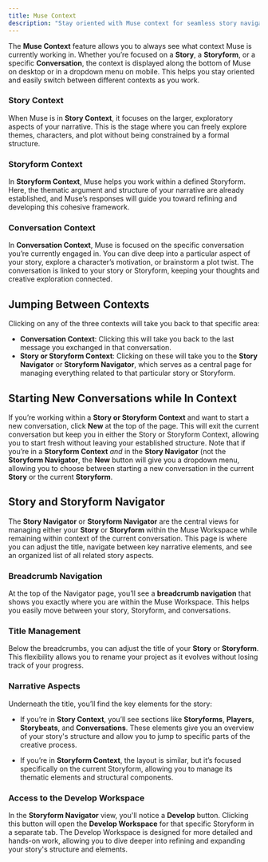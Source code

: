 ```yaml
---
title: Muse Context
description: "Stay oriented with Muse context for seamless story navigation"
---
```


The **Muse Context** feature allows you to always see what context Muse is currently working in. Whether you’re focused on a **Story**, a **Storyform**, or a specific **Conversation**, the context is displayed along the bottom of Muse on desktop or in a dropdown menu on mobile. This helps you stay oriented and easily switch between different contexts as you work.

### Story Context
When Muse is in **Story Context**, it focuses on the larger, exploratory aspects of your narrative. This is the stage where you can freely explore themes, characters, and plot without being constrained by a formal structure.

### Storyform Context
In **Storyform Context**, Muse helps you work within a defined Storyform. Here, the thematic argument and structure of your narrative are already established, and Muse’s responses will guide you toward refining and developing this cohesive framework.

### Conversation Context
In **Conversation Context**, Muse is focused on the specific conversation you’re currently engaged in. You can dive deep into a particular aspect of your story, explore a character’s motivation, or brainstorm a plot twist. The conversation is linked to your story or Storyform, keeping your thoughts and creative exploration connected.

## Jumping Between Contexts
Clicking on any of the three contexts will take you back to that specific area:

- **Conversation Context**: Clicking this will take you back to the last message you exchanged in that conversation.
- **Story or Storyform Context**: Clicking on these will take you to the **Story Navigator** or **Storyform Navigator**, which serves as a central page for managing everything related to that particular story or Storyform.

## Starting New Conversations while In Context
If you’re working within a **Story or Storyform Context** and want to start a new conversation, click **New** at the top of the page. This will exit the current conversation but keep you in either the Story or Storyform Context, allowing you to start fresh without leaving your established structure. Note that if you’re in a **Storyform Context** _and_ in the **Story Navigator** (not the **Storyform Navigator**, the **New** button will give you a dropdown menu, allowing you to choose between starting a new conversation in the current **Story** or the current **Storyform**.

## Story and Storyform Navigator

The **Story Navigator** or **Storyform Navigator** are the central views for managing either your **Story** or **Storyform** within the Muse Workspace while remaining within context of the current conversation. This page is where you can adjust the title, navigate between key narrative elements, and see an organized list of all related story aspects.

### Breadcrumb Navigation
At the top of the Navigator page, you’ll see a **breadcrumb navigation** that shows you exactly where you are within the Muse Workspace. This helps you easily move between your story, Storyform, and conversations.

### Title Management
Below the breadcrumbs, you can adjust the title of your **Story** or **Storyform**. This flexibility allows you to rename your project as it evolves without losing track of your progress.

### Narrative Aspects
Underneath the title, you’ll find the key elements for the story:

- If you’re in **Story Context**, you’ll see sections like **Storyforms**, **Players**, **Storybeats**, and **Conversations**. These elements give you an overview of your story's structure and allow you to jump to specific parts of the creative process.

- If you’re in **Storyform Context**, the layout is similar, but it’s focused specifically on the current Storyform, allowing you to manage its thematic elements and structural components.

### Access to the Develop Workspace

In the **Storyform Navigator** view, you'll notice a **Develop** button. Clicking this button will open the **Develop Workspace** for that specific Storyform in a separate tab. The Develop Workspace is designed for more detailed and hands-on work, allowing you to dive deeper into refining and expanding your story's structure and elements.